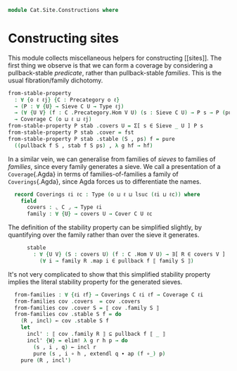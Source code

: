 <!--
```agda
open import Cat.Instances.Slice
open import Cat.Diagram.Sieve
open import Cat.Site.Base
open import Cat.Prelude

open import Meta.Brackets

import Cat.Reasoning as Cat

open Precategory using (Hom)
open /-Obj
```
-->

```agda
module Cat.Site.Constructions where
```

# Constructing sites

This module collects miscellaneous helpers for constructing [[sites]].
The first thing we observe is that we can form a coverage by considering
a pullback-stable _predicate_, rather than pullback-stable _families_.
This is the usual fibration/family dichotomy.

```agda
from-stable-property
  : ∀ {o ℓ ℓj} {C : Precategory o ℓ}
  → (P : ∀ {U} → Sieve C U → Type ℓj)
  → (∀ {U V} (f : C .Precategory.Hom V U) (s : Sieve C U) → P s → P (pullback f s))
  → Coverage C (o ⊔ ℓ ⊔ ℓj)
from-stable-property P stab .covers U = Σ[ s ∈ Sieve _ U ] P s
from-stable-property P stab .cover = fst
from-stable-property P stab .stable (S , ps) f = pure
  ((pullback f S , stab f S ps) , λ g hf → hf)
```

<!--
```agda
module _ {o ℓ} (C : Precategory o ℓ) where
  open Cover
```
-->

In a similar vein, we can generalise from families of _sieves_ to
families of _families_, since every family generates a sieve. We call a
presentation of a `Coverage`{.Agda} in terms of families-of-families a
family of `Coverings`{.Agda}, since Agda forces us to differentiate the
names.

```agda
  record Coverings ℓi ℓc : Type (o ⊔ ℓ ⊔ lsuc (ℓi ⊔ ℓc)) where
    field
      covers : ⌞ C ⌟ → Type ℓi
      family : ∀ {U} → covers U → Cover C U ℓc
```

The definition of the stability property can be simplified slightly, by
quantifying over the family rather than over the sieve it generates.

```agda
      stable
        : ∀ {U V} (S : covers U) (f : C .Hom V U) → ∃[ R ∈ covers V ]
          (∀ i → family R .map i ∈ pullback f ⟦ family S ⟧)
```

<!--
```agda
  open Coverings public

module _ {o ℓ} {C : Precategory o ℓ} where
  open Cat C
```
-->

It's not very complicated to show that this simplified stability
property implies the literal stability property for the generated
sieves.

```agda
  from-families : ∀ {ℓi ℓf} → Coverings C ℓi ℓf → Coverage C ℓi
  from-families cov .covers  = cov .covers
  from-families cov .cover S = ⟦ cov .family S ⟧
  from-families cov .stable S f = do
    (R , incl) ← cov .stable S f
    let
      incl' : ⟦ cov .family R ⟧ ⊆ pullback f ⟦ _ ⟧
      incl' {W} = elim! λ g r h p → do
        (s , i , q) ← incl r
        pure (s , i ∘ h , extendl q ∙ ap (f ∘_) p)
    pure (R , incl')
```
